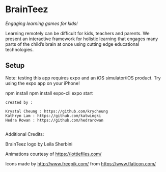 
# BrainTeez

_Engaging learning games for kids!_

Learning remotely can be difficult for kids, teachers and parents. We present an interactive framework for holistic learning that engages many parts of the child’s brain at once using cutting edge educational technologies. 


## Setup

Note: testing this app requires expo and an iOS simulator/iOS product. Try using the expo app on your iPhone!


npm install
npm install expo-cli
expo start


```
created by :

Krystal Cheung : https://github.com/krycheung
Kathryn Lam : https://github.com/katwingki
Hedra Rowan : https://github.com/hedrarowan


```
Additional Credits: 


BrainTeez logo by Leila Sherbini

Animations courtesy of https://lottiefiles.com/

Icons made by http://www.freepik.com/ from https://www.flaticon.com/
